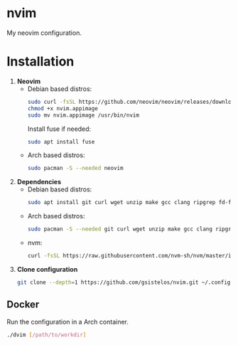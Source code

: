 # nvim
My neovim configuration.

# Installation
1. **Neovim**
    * Debian based distros:
      ```sh
      sudo curl -fsSL https://github.com/neovim/neovim/releases/download/stable/nvim-linux-x86_64.appimage -o nvim.appimage
      chmod +x nvim.appimage
      sudo mv nvim.appimage /usr/bin/nvim
      ```
      Install fuse if needed:
      ```sh
      sudo apt install fuse
      ```
    * Arch based distros:
      ```sh
      sudo pacman -S --needed neovim
      ```
2. **Dependencies**
    * Debian based distros:
      ```sh
      sudo apt install git curl wget unzip make gcc clang ripgrep fd-find python3-venv python3-pip libssl-dev
      ```
    * Arch based distros:
      ```sh
      sudo pacman -S --needed git curl wget unzip make gcc clang ripgrep fd python-virtualenv python-pip
      ```
    * nvm:
      ```sh
      curl -fsSL https://raw.githubusercontent.com/nvm-sh/nvm/master/install.sh | NODE_VERSION=stable bash
      ```
3. **Clone configuration**
    ```sh
    git clone --depth=1 https://github.com/gsistelos/nvim.git ~/.config/nvim
    ```

## Docker

Run the configuration in a Arch container.
```sh
./dvim [/path/to/workdir]
```
